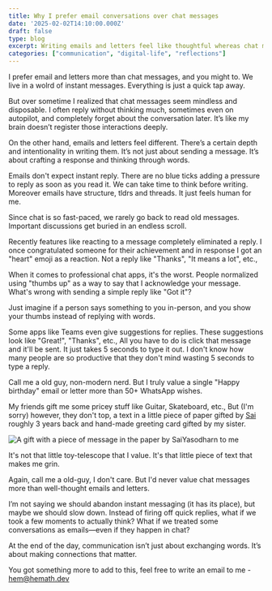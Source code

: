 ```yaml
---
title: Why I prefer email conversations over chat messages
date: '2025-02-02T14:10:00.000Z'
draft: false
type: blog
excerpt: Writing emails and letters feel like thoughtful whereas chat messages feel like mindless replies
categories: ["communication", "digital-life", "reflections"]
---
```


I prefer email and letters more than chat messages, and you might to. We live in a wolrd of instant messages. Everything is just a quick tap away.

But over sometime I realized that chat messages seem mindless and disposable. I often reply without thinking much, sometimes even on autopilot, and completely forget about the conversation later. It’s like my brain doesn’t register those interactions deeply.

On the other hand, emails and letters feel different. There’s a certain depth and intentionality in writing them. It’s not just about sending a message. It’s about crafting a response and thinking through words.

Emails don't expect instant reply. There are no blue ticks adding a pressure to reply as soon as you read it. We can take time to think before writing. Moreover emails have structure, tldrs and threads. It just feels human for me.

Since chat is so fast-paced, we rarely go back to read old messages. Important discussions get buried in an endless scroll.

Recently features like reacting to a message completely eliminated a reply. I once congratulated someone for their achievement and in response I got an "heart" emoji as a reaction. Not a reply like "Thanks", "It means a lot", etc.,

When it comes to professional chat apps, it's the worst. People normalized using "thumbs up" as a way to say that I acknowledge your message. What's wrong with sending a simple reply like "Got it"?

Just imagine if a person says something to you in-person, and you show your thumbs instead of replying with words.

Some apps like Teams even give suggestions for replies. These suggestions look like "Great!", "Thanks", etc., All you have to do is click that message and it'll be sent. It just takes 5 seconds to type it out. I don't know how many people are so productive that they don't mind wasting 5 seconds to type a reply.

Call me a old guy, non-modern nerd. But I truly value a single "Happy birthday" email or letter more than 50+ WhatsApp wishes.

My friends gift me some pricey stuff like Guitar, Skateboard, etc., But (I'm sorry) however, they don't top, a text in a little piece of paper gifted by [Sai](https://saiy2k.in) roughly 3 years back and hand-made greeting card gifted by my sister.

![A gift with a piece of message in the paper by SaiYasodharn to me](https://firebasestorage.googleapis.com/v0/b/djhemath-site.firebasestorage.app/o/blogs%2Fsai-gift.jpeg?alt=media&token=e08bce49-5b48-43cc-9bce-4f6164b557e4)

It's not that little toy-telescope that I value. It's that little piece of text that makes me grin.

Again, call me a old-guy, I don't care. But I'd never value chat messages more than well-thought emails and letters.


I’m not saying we should abandon instant messaging (it has its place), but maybe we should slow down. Instead of firing off quick replies, what if we took a few moments to actually think? What if we treated some conversations as emails—even if they happen in chat?

At the end of the day, communication isn’t just about exchanging words. It’s about making connections that matter.


You got something more to add to this, feel free to write an email to me - [hem@hemath.dev](hem@hemath.dev)